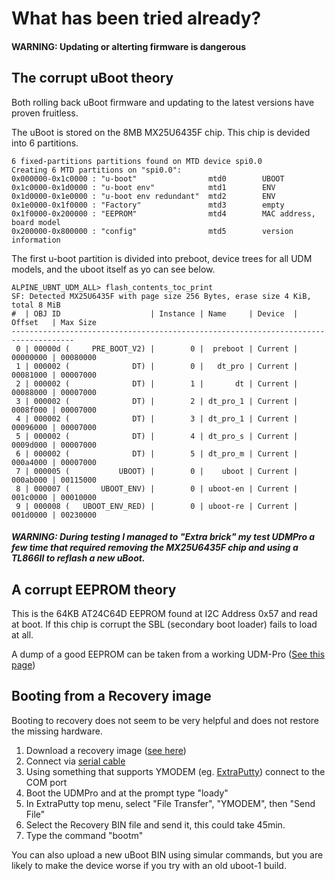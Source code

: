 # What has been tried already?
#### WARNING: Updating or alterting firmware is dangerous

## The corrupt uBoot theory
Both rolling back uBoot firmware and updating to the latest versions have proven fruitless.

The uBoot is stored on the 8MB MX25U6435F chip. This chip is devided into 6 partitions.

```
6 fixed-partitions partitions found on MTD device spi0.0
Creating 6 MTD partitions on "spi0.0":
0x000000-0x1c0000 : "u-boot"				mtd0		UBOOT
0x1c0000-0x1d0000 : "u-boot env"			mtd1		ENV
0x1d0000-0x1e0000 : "u-boot env redundant"	mtd2		ENV
0x1e0000-0x1f0000 : "Factory"				mtd3		empty
0x1f0000-0x200000 : "EEPROM"				mtd4		MAC address, board model
0x200000-0x800000 : "config"				mtd5		version information
```

The first u-boot partition is divided into preboot, device trees for all UDM models, and the uboot itself as yo can see below.

```
ALPINE_UBNT_UDM_ALL> flash_contents_toc_print
SF: Detected MX25U6435F with page size 256 Bytes, erase size 4 KiB, total 8 MiB
#  | OBJ ID                    | Instance | Name     | Device  | Offset   | Max Size
------------------------------------------------------------------------------------
 0 | 00000d (     PRE_BOOT_V2) |        0 |  preboot | Current | 00000000 | 00080000
 1 | 000002 (              DT) |        0 |   dt_pro | Current | 00081000 | 00007000
 2 | 000002 (              DT) |        1 |       dt | Current | 00088000 | 00007000
 3 | 000002 (              DT) |        2 | dt_pro_1 | Current | 0008f000 | 00007000
 4 | 000002 (              DT) |        3 | dt_pro_1 | Current | 00096000 | 00007000
 5 | 000002 (              DT) |        4 | dt_pro_s | Current | 0009d000 | 00007000
 6 | 000002 (              DT) |        5 | dt_pro_m | Current | 000a4000 | 00007000
 7 | 000005 (           UBOOT) |        0 |    uboot | Current | 000ab000 | 00115000
 8 | 000007 (       UBOOT_ENV) |        0 | uboot-en | Current | 001c0000 | 00010000
 9 | 000008 (   UBOOT_ENV_RED) |        0 | uboot-re | Current | 001d0000 | 00230000
 ```

##### WARNING: During testing I managed to "Extra brick" my test UDMPro a few time that required removing the MX25U6435F chip and using a TL866II to reflash a new uBoot.

## A corrupt EEPROM theory
This is the 64KB AT24C64D EEPROM found at I2C Address 0x57 and read at boot. If this chip is corrupt the SBL (secondary boot loader) fails to load at all.

A dump of a good EEPROM can be taken from a working UDM-Pro ([See this page](UDMProExtractFirmware.md))

## Booting from a Recovery image
Booting to recovery does not seem to be very helpful and does not restore the missing hardware. 

1. Download a recovery image ([see here](Firmware/))
2. Connect via [serial cable](UDMProConsoleCable.md)
3. Using something that supports YMODEM (eg. [ExtraPutty](https://sourceforge.net/projects/extraputty/)) connect to the COM port
4. Boot the UDMPro and at the prompt type "loady"
5. In ExtraPutty top menu, select "File Transfer", "YMODEM", then "Send File"
6. Select the Recovery BIN file and send it, this could take 45min.
7. Type the command "bootm"

You can also upload a new uBoot BIN using simular commands, but you are likely to make the device worse if you try with an old uboot-1 build.